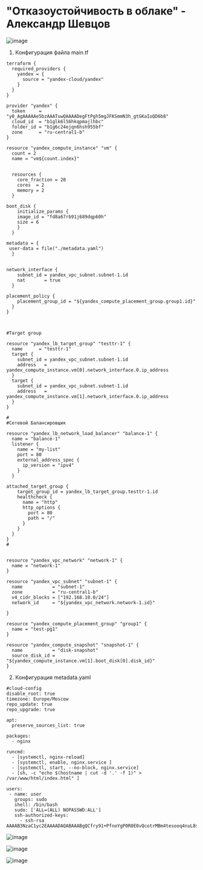 # "Отказоустойчивость в облаке" - Александр Шевцов
![image](https://github.com/aztecprod/yandex-network-balance/assets/25949605/ef92684e-a78f-4d5c-89aa-48ef31438e1b)

1) Конфигурация файла main.tf
```
terraform {
  required_providers {
    yandex = {
      source = "yandex-cloud/yandex"
    }
  }
}

provider "yandex" {
  token     = "y0_AgAAAAAe5bzAAATuwQAAAADegFtPgh5mgJFKSmmN3h_gtGKaIoQD6b8"
  cloud_id  = "b1glk6l56hkqpmajlhbc"
  folder_id = "b1g6c24ejqn6hsh955bf"
  zone      = "ru-central1-b"
}

resource "yandex_compute_instance" "vm" {
  count = 2
  name = "vm${count.index}"


  resources {
    core_fraction = 20
    cores  = 2
    memory = 2
  }

boot_disk {
    initialize_params {
    image_id = "fd8a67rb91j689dqp60h"
    size = 6
    }
  }

metadata = {
 user-data = file("./metadata.yaml")
  }


network_interface {
    subnet_id = yandex_vpc_subnet.subnet-1.id
    nat       = true
  }

placement_policy {
    placement_group_id = "${yandex_compute_placement_group.group1.id}"
  }
}



#Target group

resource "yandex_lb_target_group" "testtr-1" {
  name      = "testtr-1"
  target {
    subnet_id = yandex_vpc_subnet.subnet-1.id
    address   = yandex_compute_instance.vm[0].network_interface.0.ip_address
  }
  target {
    subnet_id = yandex_vpc_subnet.subnet-1.id
    address   = yandex_compute_instance.vm[1].network_interface.0.ip_address
  }
}

#
#Сетевой Балансировщик

resource "yandex_lb_network_load_balancer" "balance-1" {
  name = "balance-1"
  listener {
    name = "my-list"
    port = 80
    external_address_spec {
      ip_version = "ipv4"
    }
  }

attached_target_group {
    target_group_id = yandex_lb_target_group.testtr-1.id
    healthcheck {
      name = "http"
      http_options {
        port = 80
        path = "/"
      }
    }
  }
}
#


resource "yandex_vpc_network" "network-1" {
  name = "network-1"
}

resource "yandex_vpc_subnet" "subnet-1" {
  name           = "subnet-1"
  zone           = "ru-central1-b"
  v4_cidr_blocks = ["192.168.10.0/24"]
  network_id     = "${yandex_vpc_network.network-1.id}"

}

resource "yandex_compute_placement_group" "group1" {
  name = "test-pg1"
}

resource "yandex_compute_snapshot" "snapshot-1" {
  name           = "disk-snapshot"
  source_disk_id = "${yandex_compute_instance.vm[1].boot_disk[0].disk_id}"
}

```
2) Конфигурация metadata.yaml
```
#cloud-config
disable_root: true
timezone: Europe/Moscow
repo_update: true
repo_upgrade: true

apt:
  preserve_sources_list: true

packages:
  - nginx

runcmd:
  - [systemctl, nginx-reload]
  - [systemctl, enable, nginx.service ]
  - [systemctl, start, --no-block, nginx.service]
  - [sh, -c "echo $(hostname | cut -d '.' -f 1)" > /var/www/html/index.html" ]

users:
 - name: user
   groups: sudo
   shell: /bin/bash
   sudo: ['ALL=(ALL) NOPASSWD:ALL']
   ssh-authorized-keys:
     - ssh-rsa AAAAB3NzaC1yc2EAAAADAQABAAABgQCfry91+PfnoYgP0R0E0vQcotrMBm4tesooq4nuL8sTo1a+8ovphhuGUGHCAmIJZqY7N2rnOpBpEsvQtZW0c8dGoFrYeR1ZaC7evHT5gxnbrbW4RTDeWZLsZt84wmlbadYLcCQ2UM6JSESDbd8bY4Vl795LS7+dj1rIgqfiJ2qci169sPY4As73emSFfIslS>

```

![image](https://github.com/aztecprod/yandex-network-balance/assets/25949605/a2067846-b86c-405b-999d-91fe6066bcc4)

![image](https://github.com/aztecprod/yandex-network-balance/assets/25949605/2dfe5b3d-9576-4856-9180-dcc1b9d28a96)

![image](https://github.com/aztecprod/yandex-network-balance/assets/25949605/cbb75a6d-fc20-4fd7-9354-9048a7f046cc)


